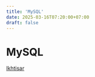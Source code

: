 ```yaml
---
title: 'MySQL'
date: 2025-03-16T07:20:00+07:00
draft: false
---
```


# MySQL

[Ikhtisar](./ikhtisar/)
